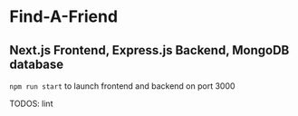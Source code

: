 # Find-A-Friend

## Next.js Frontend, Express.js Backend, MongoDB database

`npm run start` to launch frontend and backend on port 3000

TODOS: lint